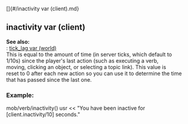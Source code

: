 []{#/inactivity var (client).md}    
## inactivity var (client)    
**See also:**    
:   [tick_lag var (world)](/world/var/tick_lag)    
This is equal to the amount of time (in server ticks, which default to    
1/10s) since the player\'s last action (such as executing a verb,    
moving, clicking an object, or selecting a topic link). This value is    
reset to 0 after each new action so you can use it to determine the time    
that has passed since the last one.    
### Example:    
mob/verb/inactivity() usr \<\< \"You have been inactive for    
\[client.inactivity/10\] seconds.\"  